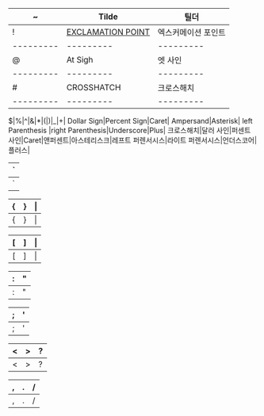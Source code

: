 
|\~|Tilde|틸더|
--------- | --------- | --------- | 
\!|[EXCLAMATION POINT](https://translate.google.com/?um=1&ie=UTF-8&hl=ko&client=tw-ob#en/ko/EXCLAMATION%20POINT)|엑스커메이션 포인트|
--------- | --------- | --------- | 
\@|At Sigh|엣 사인|
--------- | --------- | --------- | 
\#|CROSSHATCH|크로스해치|
--------- | --------- | --------- | 

\$|\%|\^|\&|\*|\(|\)|\_|\+|
	Dollar Sign|Percent Sign|Caret|	Ampersand|Asterisk| left Parenthesis |right Parenthesis|Underscore|Plus|
크로스해치|달러 사인|퍼센트 사인|Caret|앤퍼센트|아스테리스크|레프트 퍼렌서시스|라이트 퍼렌서시스|언더스코어|플러스|
  
|\`|
--------- |
|\`|

|\{|\}|\|
--------- |--------- |--------- |
|\{|\}|\|

|\[|\]|\\|
--------- |--------- |--------- |
|\[|\]|\\|

|\:|\"|
--------- |--------- |
|\:|\"|

|\;|\'|
--------- |--------- |
|\;|\'|

|\<|\>|\?|
--------- |--------- |--------- |
|\<|\>|\?|

|\,|\.|\/|
--------- |--------- |--------- |
|\,|\.|\/|






